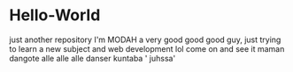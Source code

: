 # Hello-World
just another repository
I'm MODAH a very good good good guy, just trying to learn a new subject and web development
lol
come on and see it 
maman dangote
alle 
alle
alle
danser
kuntaba '
juhssa'
